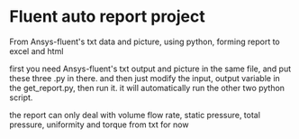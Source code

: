 # Fluent auto report project
From Ansys-fluent's txt data and picture, using python, forming report to excel and html

first you need Ansys-fluent's txt output and picture in the same file, and put these three .py in there.
and then just modify the input, output variable in the get_report.py, then run it.
it will automatically run the other two python script.

the report can only deal with volume flow rate, static pressure, total pressure, uniformity and torque from txt for now



